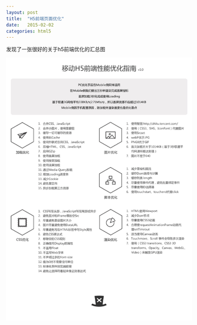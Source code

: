 ```yaml
---
layout: post
title:  "H5前端页面优化"
date:   2015-02-02
categories: html5
---
```


发现了一张很好的关于h5前端优化的汇总图


![h5前端优化](/assets/images/2015-02-02-1.png)